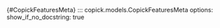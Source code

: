 [](){#CopickFeaturesMeta}
::: copick.models.CopickFeaturesMeta
    options:
        show_if_no_docstring: true
